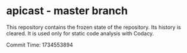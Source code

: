 # apicast - master branch

This repository contains the frozen state of the repository.
Its history is cleared. It is used only for static code
analysis with Codacy.

Commit Time: 1734553894